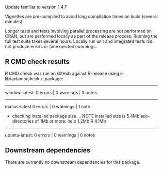 Update familiar to version 1.4.7

Vignettes are pre-compiled to avoid long compilation times on build (several minutes).

Longer tests and tests involving parallel processing are not performed on CRAN, but are performed locally as part of the release process. Running the full test suite takes several hours. Locally run unit and integrated tests did not produce errors or (unexpected) warnings.



## R CMD check results

R CMD check was run on GitHub against R-release using r-lib/actions/check-r-package:

----------------------------------
window-latest:
0 errors | 0 warnings | 0 notes

----------------------------------
macos-latest
0 errors | 0 warnings | 1 note

* checking installed package size ... NOTE
  installed size is  5.4Mb
  sub-directories of 1Mb or more:
    help   1.2Mb
    R      4.1Mb

----------------------------------
ubuntu-latest:
0 errors | 0 warnings | 0 notes



## Downstream dependencies

There are currently no downstream dependencies for this package.
